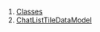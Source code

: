 

1. [Classes](models_chats_chat_list_tile_data_model/models_chats_chat_list_tile_data_model-library.html#classes)
2. [ChatListTileDataModel](models_chats_chat_list_tile_data_model/ChatListTileDataModel-class.html)
